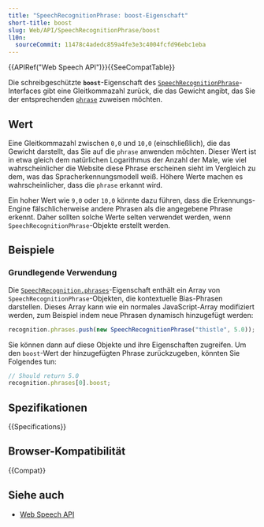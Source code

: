 ```yaml
---
title: "SpeechRecognitionPhrase: boost-Eigenschaft"
short-title: boost
slug: Web/API/SpeechRecognitionPhrase/boost
l10n:
  sourceCommit: 11478c4adedc859a4fe3e3c4004fcfd96ebc1eba
---
```


{{APIRef("Web Speech API")}}{{SeeCompatTable}}

Die schreibgeschützte **`boost`**-Eigenschaft des [`SpeechRecognitionPhrase`](/de/docs/Web/API/SpeechRecognitionPhrase)-Interfaces gibt eine Gleitkommazahl zurück, die das Gewicht angibt, das Sie der entsprechenden [`phrase`](/de/docs/Web/API/SpeechRecognitionPhrase/phrase) zuweisen möchten.

## Wert

Eine Gleitkommazahl zwischen `0,0` und `10,0` (einschließlich), die das Gewicht darstellt, das Sie auf die `phrase` anwenden möchten. Dieser Wert ist in etwa gleich dem natürlichen Logarithmus der Anzahl der Male, wie viel wahrscheinlicher die Website diese Phrase erscheinen sieht im Vergleich zu dem, was das Spracherkennungsmodell weiß. Höhere Werte machen es wahrscheinlicher, dass die `phrase` erkannt wird.

Ein hoher Wert wie `9,0` oder `10,0` könnte dazu führen, dass die Erkennungs-Engine fälschlicherweise andere Phrasen als die angegebene Phrase erkennt. Daher sollten solche Werte selten verwendet werden, wenn `SpeechRecognitionPhrase`-Objekte erstellt werden.

## Beispiele

### Grundlegende Verwendung

Die [`SpeechRecognition.phrases`](/de/docs/Web/API/SpeechRecognition/phrases)-Eigenschaft enthält ein Array von `SpeechRecognitionPhrase`-Objekten, die kontextuelle Bias-Phrasen darstellen. Dieses Array kann wie ein normales JavaScript-Array modifiziert werden, zum Beispiel indem neue Phrasen dynamisch hinzugefügt werden:

```js
recognition.phrases.push(new SpeechRecognitionPhrase("thistle", 5.0));
```

Sie können dann auf diese Objekte und ihre Eigenschaften zugreifen. Um den `boost`-Wert der hinzugefügten Phrase zurückzugeben, könnten Sie Folgendes tun:

```js
// Should return 5.0
recognition.phrases[0].boost;
```

## Spezifikationen

{{Specifications}}

## Browser-Kompatibilität

{{Compat}}

## Siehe auch

- [Web Speech API](/de/docs/Web/API/Web_Speech_API)
